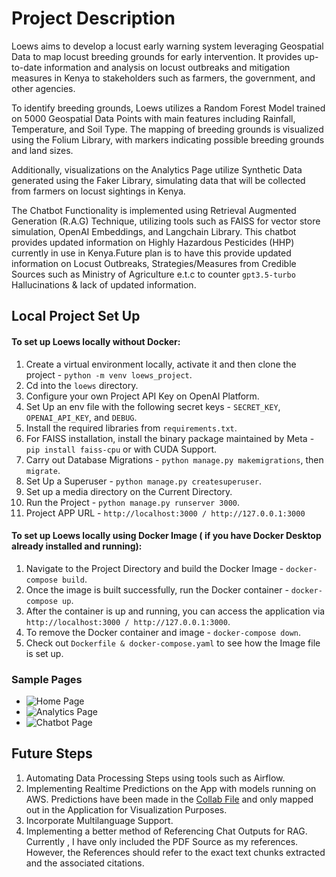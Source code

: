 # Project Description
Loews aims to develop a locust early warning system leveraging Geospatial Data to map locust breeding grounds for early intervention. It provides up-to-date information and analysis on locust outbreaks and mitigation measures in Kenya to stakeholders such as farmers, the government, and other agencies. 

To identify breeding grounds, Loews utilizes a Random Forest Model trained on 5000 Geospatial Data Points with main features including Rainfall, Temperature, and Soil Type. The mapping of breeding grounds is visualized using the Folium Library, with markers indicating possible breeding grounds and land sizes. 

Additionally, visualizations on the Analytics Page utilize Synthetic Data generated using the Faker Library, simulating data that will be collected from farmers on locust sightings in Kenya. 

The Chatbot Functionality is implemented using Retrieval Augmented Generation (R.A.G) Technique, utilizing tools such as FAISS for vector store simulation, OpenAI Embeddings, and Langchain Library. This chatbot provides updated information on Highly Hazardous Pesticides (HHP) currently in use in Kenya.Future plan is to have this provide updated information on Locust Outbreaks, Strategies/Measures from Credible Sources such as Ministry of Agriculture e.t.c to counter `gpt3.5-turbo` Hallucinations & lack of updated information.

## Local Project Set Up
#### To set up Loews locally without Docker:

1. Create a virtual environment locally, activate it and then clone the project - `python -m venv loews_project`.
2. Cd into the `loews` directory.
3. Configure your own Project API Key on OpenAI Platform.
4. Set Up an env file with the following secret keys - `SECRET_KEY`, `OPENAI_API_KEY`, and `DEBUG`.
5. Install the required libraries from `requirements.txt`.
6. For FAISS installation, install the binary package maintained by Meta -  `pip install faiss-cpu` or with CUDA Support.
7. Carry out Database Migrations - `python manage.py makemigrations`, then `migrate`.
8. Set Up a Superuser - `python manage.py createsuperuser`.
9. Set up a media directory on the Current Directory.
10. Run the Project - `python manage.py runserver 3000`.
11. Project APP URL - `http://localhost:3000 / http://127.0.0.1:3000`

#### To set up Loews locally using Docker Image ( if you have Docker Desktop already installed and running):

1. Navigate to the Project Directory and build the Docker Image - `docker-compose build`.
2. Once the image is built successfully, run the Docker container - `docker-compose up`.
3. After the container is up and running, you can access the application via  `http://localhost:3000 / http://127.0.0.1:3000`.
4. To remove the Docker container and image - `docker-compose down`.
5. Check out `Dockerfile & docker-compose.yaml` to see how the Image file is set up.


### Sample Pages
- ![Home Page](https://github.com/john-thuo1/loews/assets/108690517/34ab9c61-c028-4731-a192-e293669b767e)
- ![Analytics Page](https://github.com/john-thuo1/loews/assets/108690517/e7c4a91f-ae5d-4165-a6c9-3eeb3ea5a255)
- ![Chatbot Page](https://github.com/john-thuo1/loews/assets/108690517/eaecb147-dee4-4efc-9563-4897a64c054b)


## Future Steps
1. Automating Data Processing Steps using tools such as Airflow.
2. Implementing Realtime Predictions on the App with models running on AWS. Predictions have been made in the [Collab File](https://colab.research.google.com/drive/1ZmHPuyaNubCCN9yNE9ofV-_Z3FJKc0WQ?usp=sharing) and only mapped out in the Application for Visualization Purposes. 
3. Incorporate Multilanguage Support.
4. Implementing a better method of Referencing Chat Outputs for RAG. Currently , I have only included the PDF Source as my references. However, the References should refer to the exact text chunks extracted and the associated citations.

